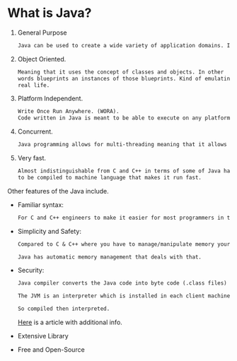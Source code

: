 # What is Java?

1. General Purpose
    ```md
    Java can be used to create a wide variety of application domains. It can be applied to cyber-security, machine-learning, web-development, enterprise and desktop apps.
    ```

2. Object Oriented.
    ```md
    Meaning that it uses the concept of classes and objects. In other
    words blueprints an instances of those blueprints. Kind of emulating
    real life.
    ```
3. Platform Independent.
    ```md
    Write Once Run Anywhere. (WORA).
    Code written in Java is meant to be able to execute on any platform regardless of operating system or architecture.
    ```
4. Concurrent.
    ```md
    Java programming allows for multi-threading meaning that it allows a program to perform multiple tasks at the same time.
    ```
5. Very fast.
    ```md
    Almost indistinguishable from C and C++ in terms of some of Java has
    to be compiled to machine language that makes it run fast.
    ```

Other features of the Java include.

* Familiar syntax:
    ```md
    For C and C++ engineers to make it easier for most programmers in the 1990s to transition to Java.
    ```
* Simplicity and Safety:
    ```md
    Compared to C & C++ where you have to manage/manipulate memory yourself to free space up.

    Java has automatic memory management that deals with that.
    ```

* Security:
    ```md
    Java compiler converts the Java code into byte code (.class files) and these byte codes are then run by Java Virtual Machine(JVM).

    The JVM is an interpreter which is installed in each client machine that is updated with the latest security updates by internet. So when the byte codes are executed, the JVM can verify the byte code before it is run ensuring unsafe operations are not performed.

    So compiled then interpreted.
    ```
    [Here](https://www.quora.com/How-is-Java-more-secure-than-other-languages) is a article with additional info.

* Extensive Library
* Free and Open-Source
